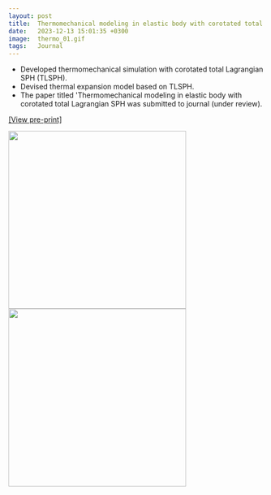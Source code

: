 ```yaml
---
layout: post
title:  Thermomechanical modeling in elastic body with corotated total Lagrangian SPH
date:   2023-12-13 15:01:35 +0300
image:  thermo_01.gif
tags:   Journal
---
```

* Developed thermomechanical simulation with corotated total Lagrangian SPH (TLSPH).
* Devised thermal expansion model based on TLSPH.
* The paper titled 'Thermomechanical modeling in elastic body with corotated total Lagrangian SPH was submitted to journal (under review).

[[View pre-print]][pre-print]

<img src="/wanki/images/thermo_01.gif" alt="" data-action="zoom" style="width: 350px;" class="">
<img src="/wanki/images/thermo_02.gif" alt="" data-action="zoom" style="width: 350px;" class="">

[pre-print]: https://papers.ssrn.com/sol3/papers.cfm?abstract_id=4703208